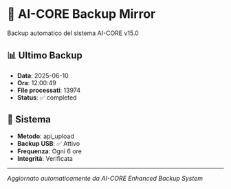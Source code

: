# 🧬 AI-CORE Backup Mirror

Backup automatico del sistema AI-CORE v15.0

## 📊 Ultimo Backup
- **Data**: 2025-06-10
- **Ora**: 12:00:49
- **File processati**: 13974
- **Status**: ✅ completed

## 🎯 Sistema
- **Metodo**: api_upload
- **Backup USB**: ✅ Attivo
- **Frequenza**: Ogni 6 ore
- **Integrità**: Verificata

---
*Aggiornato automaticamente da AI-CORE Enhanced Backup System*
